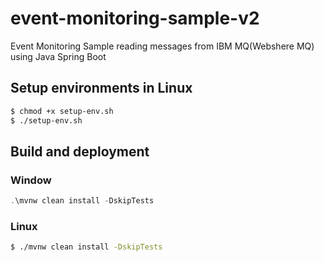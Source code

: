 # event-monitoring-sample-v2
 Event Monitoring Sample reading messages from IBM MQ(Webshere MQ) using Java Spring Boot

## Setup environments in Linux
```bash
$ chmod +x setup-env.sh
$ ./setup-env.sh
```

## Build and deployment
### Window
```powershell
.\mvnw clean install -DskipTests
```
### Linux
```bash
$ ./mvnw clean install -DskipTests
```